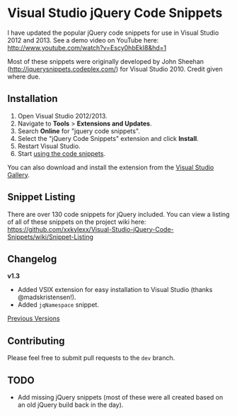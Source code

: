 # Visual Studio jQuery Code Snippets

I have updated the popular jQuery code snippets for use in Visual Studio 2012 and 2013. See a demo video on YouTube here: http://www.youtube.com/watch?v=Escy0hbEkI8&hd=1

Most of these snippets were originally developed by John Sheehan (http://jquerysnippets.codeplex.com/) for Visual Studio 2010. Credit given where due.

## Installation

1. Open Visual Studio 2012/2013.
2. Navigate to **Tools** > **Extensions and Updates**.
3. Search **Online** for "jquery code snippets".
4. Select the "jQuery Code Snippets" extension and click **Install**.
5. Restart Visual Studio.
6. Start [using the code snippets](https://github.com/xxkylexx/Visual-Studio-jQuery-Code-Snippets/wiki/Using-Code-Snippets).

You can also download and install the extension from the [Visual Studio Gallery](http://visualstudiogallery.msdn.microsoft.com/577b9c03-71fb-417b-bcbb-94b6d3d326b8).

## Snippet Listing

There are over 130 code snippets for jQuery included. You can view a listing of all of these snippets on the project wiki here: https://github.com/xxkylexx/Visual-Studio-jQuery-Code-Snippets/wiki/Snippet-Listing

## Changelog

**v1.3**
- Added VSIX extension for easy installation to Visual Studio (thanks @madskristensen!).
- Added `jqNamespace` snippet.

[Previous Versions](https://github.com/xxkylexx/Visual-Studio-jQuery-Code-Snippets/wiki/Release-Notes)

## Contributing

Please feel free to submit pull requests to the `dev` branch.

## TODO

- Add missing jQuery snippets (most of these were all created based on an old jQuery build back in the day).